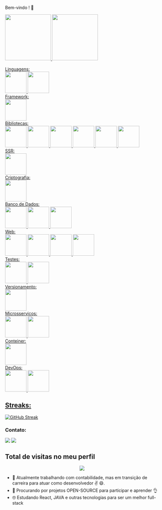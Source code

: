 Bem-vindo !  👋

<div>
  <a href="https://github.com/hudevbr">
  <img align="center "height="150em" src="https://github-readme-stats.vercel.app/api?username=hudevbr&show_icons=true&theme=radical&include_all_commits=true&count_private=true"/>
  <img align="center "height="150em" src="https://github-readme-stats.vercel.app/api/top-langs/?username=hudevbr&layout=compact&langs_count=7&theme=radical"/>
</div><br>

  <div>
      Linguagens:
    <div>
      <img src="https://cdn.jsdelivr.net/gh/devicons/devicon@latest/icons/javascript/javascript-original.svg" height="70"/>
      <img src="https://cdn.jsdelivr.net/gh/devicons/devicon@latest/icons/typescript/typescript-original.svg" height="70"/>
    </div>
      Framework:
    <div>
      <img src="https://cdn.jsdelivr.net/gh/devicons/devicon@latest/icons/react/react-original.svg" height="70"/>
    </div>
    Bibliotecas:
    <div>
      <img src="https://cdn.jsdelivr.net/gh/devicons/devicon@latest/icons/redux/redux-original.svg" height="70"/>
      <img target="_blank" src="https://assets.streamlinehq.com/image/private/w_300,h_300,ar_1/f_auto/v1/icons/1/chartjs-gbwxkdn5urp4w5jg9xk4g5.png/chartjs-p7803bgd17hc5uxtz82i.png" height="70">
      <img target="_blank" src="https://d2eip9sf3oo6c2.cloudfront.net/tags/images/000/001/096/thumb/leaflet.png" height="70">
      <img src="https://cdn.jsdelivr.net/gh/devicons/devicon@latest/icons/threejs/threejs-original.svg" height="70"/>
      <img src="https://cdn.jsdelivr.net/gh/devicons/devicon@latest/icons/ionic/ionic-original.svg" height="70"/>
      <img src="https://cdn.jsdelivr.net/gh/devicons/devicon@latest/icons/meteor/meteor-original.svg" height="70"/>
    </div>
     SSR:
    <div>
      <img src="https://cdn.jsdelivr.net/gh/devicons/devicon@latest/icons/nodejs/nodejs-original.svg" height="70"/>
    </div>
     Criptografia:
    <div>
     <img target="_blank" src="https://cdn.worldvectorlogo.com/logos/jwt-3.svg" height="70">
    </div>
      Banco de Dados:
    <div>
      <img src="https://cdn.jsdelivr.net/gh/devicons/devicon@latest/icons/postgresql/postgresql-original.svg" height="70"/>
      <img src="https://cdn.jsdelivr.net/gh/devicons/devicon@latest/icons/mysql/mysql-original.svg" height="70"/>
      <img src="https://cdn.jsdelivr.net/gh/devicons/devicon@latest/icons/mongodb/mongodb-original.svg" height="70"/>
    </div>
      Web:
    <div>
      <img src="https://cdn.jsdelivr.net/gh/devicons/devicon@latest/icons/html5/html5-plain.svg" height="70"/>
      <img src="https://cdn.jsdelivr.net/gh/devicons/devicon@latest/icons/css3/css3-plain.svg" height="70"/>
      <img src="https://cdn.jsdelivr.net/gh/devicons/devicon@latest/icons/less/less-plain-wordmark.svg" height="70"/>
      <img src="https://cdn.jsdelivr.net/gh/devicons/devicon@latest/icons/sass/sass-original.svg" height="70"/>
    </div>
      Testes:
    <div>
      <img src="https://cdn.jsdelivr.net/gh/devicons/devicon@latest/icons/jest/jest-plain.svg" height="70"/>
      <img src="https://cdn.jsdelivr.net/gh/devicons/devicon@latest/icons/jasmine/jasmine-original.svg" height="70"/>
    </div>
      Versionamento:
    <div>
      <img src="https://cdn.jsdelivr.net/gh/devicons/devicon@latest/icons/git/git-original.svg" height="70"/>
    </div>
      Microsservicos:
    <div>
      <img src="https://cdn.jsdelivr.net/gh/devicons/devicon@latest/icons/fastapi/fastapi-original.svg" height="70"/>
      <img src="https://cdn.jsdelivr.net/gh/devicons/devicon@latest/icons/graphql/graphql-plain.svg" height="70"/>
    </div>
      Conteiner:
    <div>
      <img src="https://cdn.jsdelivr.net/gh/devicons/devicon@latest/icons/docker/docker-original.svg" height="70"/>
    </div>
      DevOps:
    <div>
      <img src="https://cdn.jsdelivr.net/gh/devicons/devicon@latest/icons/vercel/vercel-line.svg" height="70"/>
      <img src="https://cdn.jsdelivr.net/gh/devicons/devicon@latest/icons/docker/docker-original.svg" height="70"/>
    </div>
  </div>

  

  

  
  
  ## Streaks:
  [![GitHub Streak](https://streak-stats.demolab.com/?user=hudevbr)](https://git.io/streak-stats)

  
  ### Contato:
<div> 
  <a href="https://www.linkedin.com/in/hudsonfsouza" target="_blank"><img src="https://img.shields.io/badge/-LinkedIn-%230077B5?style=for-the-badge&logo=linkedin&logoColor=white" target="_blank"></a>
  <a href="https://web.whatsapp.com/send?phone=+5521996137157" target="_blank"><img src="https://img.shields.io/badge/WhatsApp-25D366?style=for-the-badge&logo=whatsapp&logoColor=white" target="_blank"></a>
</div>
  
  ## Total de visitas no meu perfil <br>
 <p align="center"> 
   <img target="_blank" alingn="center" src="https://profile-counter.glitch.me/HUDEVBR/count.svg" />
 </p>
  


- 🔭 Atualmente trabalhando com contabilidade, mas em transição de carreira para atuar como desenvolvedor ✌️ 😄.
- 👯 Procurando por projetos OPEN-SOURCE para participar e aprender 👌
- 🤓 Estudando React, JAVA e outras tecnologias para ser um melhor full-stack
